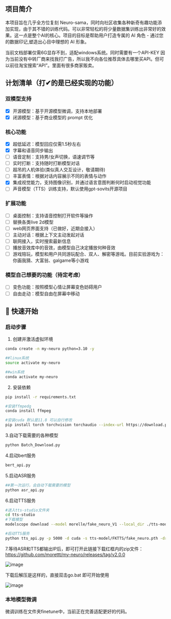 ## 项目简介

本项目旨在几乎全方位复刻 Neuro-sama，同时向社区收集各种新奇有趣功能添加实现，由于其不错的训练代码。可以非常轻松的将少量数据集训练出非常好的效果。这一点是整个AI的核心。项目的目标是帮助用户打造专属的 AI 角色 - 通过您的数据印记,塑造出心目中理想的 AI 形象。

当前文档部署仅需6G显存不到，适配windows系统。同时需要有一个API-KEY 因为当前没有中转厂商来找我打广告，所以我不向各位推荐具体去哪里买API。但可以前往淘宝搜索“API”。里面有很多商家贩卖。

## 计划清单（打✔的是已经实现的功能）

### 双模型支持
- [x] 开源模型：基于开源模型微调，支持本地部署
- [x] 闭源模型：基于商业模型的 prompt 优化

### 核心功能
- [x] 超低延迟：模型回应仅需1.5秒左右
- [x] 字幕和语音同步输出
- [ ] 语音定制：支持男/女声切换，语速调节等
- [ ] 实时打断：支持随时打断模型对话
- [ ] 超吊的人机体验(类似真人交互设计，敬请期待)
- [ ] 丰富表情：根据对话内容展示不同的表情与动作
- [x] 集成视觉能力，支持图像识别，并通过语言意图判断何时启动视觉功能
- [ ] 声音模型（TTS）训练支持，默认使用gpt-sovits开源项目

### 扩展功能
- [ ] 桌面控制：支持语音控制打开软件等操作
- [ ] 替换各类live 2d模型
- [ ] web网页界面支持（已做好，近期会接入）
- [ ] 主动对话：根据上下文主动发起对话
- [ ] 联网接入，实时搜索最新信息
- [ ] 播放音效库中的音效，由模型自己决定播放何种音效
- [ ] 游戏陪玩，模型和用户共同游玩配合、双人、解密等游戏。目前实验游戏为：你画我猜、大富翁、galgame等小游戏

### 模型自己想要的功能（待定考虑）
- [ ] 变色功能：按照模型心情让屏幕变色妨碍用户
- [ ] 自由走动：模型自由在屏幕中移动

## 🚀 快速开始

### 启动步骤

1. 创建并激活虚拟环境
```bash
conda create -n my-neuro python=3.10 -y

##linux系统
source activate my-neuro

##win系统
conda activate my-neuro
```

2. 安装依赖
```bash
pip install -r requirements.txt

#安装ffmpedg
conda install ffmpeg

#安装cuda 默认是11.8 可以自行修改
pip install torch torchvision torchaudio --index-url https://download.pytorch.org/whl/cu118
```


3.自动下载需要的各种模型

```bash
python Batch_Download.py
```

4.启动bert服务

```bash
bert_api.py
```

5.启动ASR服务
```bash
##第一次运行，会自动下载需要的模型
python asr_api.py
```

6.启动TTS服务
```bash
#进入tts-studio文件夹
cd tts-studio
#下载模型
modelscope download --model morelle/fake_neuro_V1 --local_dir ./tts-model

#启动TTS服务
python tts_api.py -p 5000 -d cuda -s tts-model/FKTTS/fake_neuro.pth -dr tts-model/FKTTS/sama.wav -dt "Hold on please, I'm busy. Okay, I think I heard him say he wants me to stream Hollow Knight on Tuesday and Thursday." -dl "英文"
```


7.等待ASR和TTS都输出IP后，即可打开此链接下载红框内的zip文件：https://github.com/morettt/my-neuro/releases/tag/v2.0.0

![image](https://github.com/user-attachments/assets/64dcc965-ec53-43a7-a822-f6c4a9a43feb)

下载后解压是这样的，直接双击go.bat 即可开始使用

![image](https://github.com/user-attachments/assets/32b482fa-11f1-492e-9ded-6e61f020f4d9)


### 本地模型微调

微调训练在文件夹finetune中，当前正在完善适配更好的代码。


